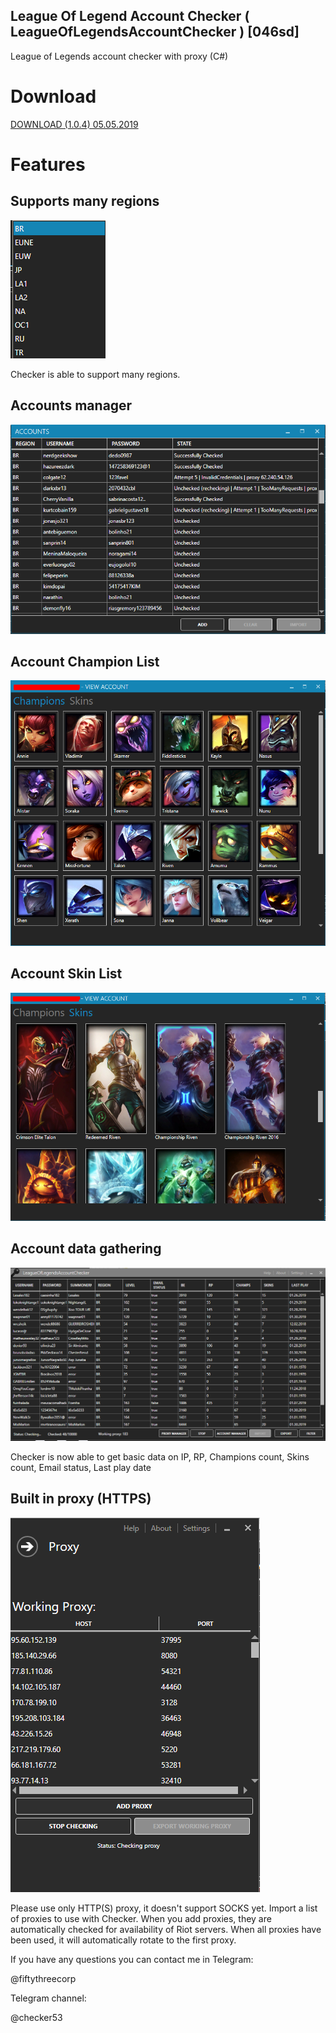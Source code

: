 ## League Of Legend Account Checker ( LeagueOfLegendsAccountChecker ) [046sd]
League of Legends account checker with proxy (C#)

# Download

<a href='https://github.com/fiftythreecorp/LeagueOfLegendsAccountChecker/releases/download/v1.0.4/LeagueOfLegendsAccountCheckerRelease.rar' target='_blank'>DOWNLOAD (1.0.4) 05.05.2019</a>

# Features
## Supports many regions
![img](https://github.com/fiftythreecorp/LeagueOfLegendsAccountChecker/blob/master/regions.png?raw=true)

Checker is able to support many regions.

## Accounts manager
![img](https://github.com/fiftythreecorp/LeagueOfLegendsAccountChecker/blob/master/accounts.png?raw=true)

## Account Champion List
![img](https://raw.githubusercontent.com/fiftythreecorp/LeagueOfLegendsAccountChecker/master/ChampionList.png)

## Account Skin List
![img](https://raw.githubusercontent.com/fiftythreecorp/LeagueOfLegendsAccountChecker/master/SkinList.png)

## Account data gathering
![img](https://github.com/fiftythreecorp/LeagueOfLegendsAccountChecker/blob/master/main.png?raw=true)

Checker is now able to get basic data on IP, RP, Champions count, Skins count, Email status, Last play date 

## Built in proxy (HTTPS)
![img](https://github.com/fiftythreecorp/LeagueOfLegendsAccountChecker/blob/master/proxy.png?raw=true)

Please use only HTTP(S) proxy, it doesn't support SOCKS yet. Import a list of proxies to use with Checker. When you add proxies, they are automatically checked for availability of Riot servers.
When all proxies have been used, it will automatically rotate to the first proxy.

If you have any questions you can contact me in Telegram:

@fiftythreecorp

Telegram channel:

@checker53
